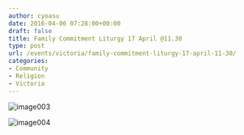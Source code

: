 ```yaml
---
author: cyoasu
date: 2016-04-06 07:28:00+00:00
draft: false
title: Family Commitment Liturgy 17 April @11.30
type: post
url: /events/victoria/family-commitment-liturgy-17-april-11-30/
categories:
- Community
- Religion
- Victoria
---
```


![image003](http://www.ozeukes.com/wp-content/uploads/2016/04/image003.jpg)


![image004](http://www.ozeukes.com/wp-content/uploads/2016/04/image004.jpg)

